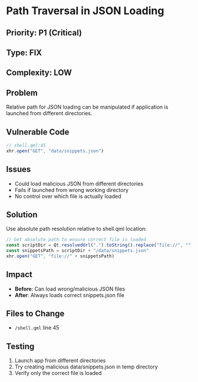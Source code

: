 # Path Traversal in JSON Loading

## Priority: P1 (Critical)
## Type: FIX
## Complexity: LOW

## Problem
Relative path for JSON loading can be manipulated if application is launched from different directories.

## Vulnerable Code
```javascript
// shell.qml:45
xhr.open("GET", "data/snippets.json")
```

## Issues
- Could load malicious JSON from different directories
- Fails if launched from wrong working directory
- No control over which file is actually loaded

## Solution
Use absolute path resolution relative to shell.qml location:

```javascript
// Get absolute path to ensure correct file is loaded
const scriptDir = Qt.resolvedUrl(".").toString().replace("file://", "")
const snippetsPath = scriptDir + "/data/snippets.json"
xhr.open("GET", "file://" + snippetsPath)
```

## Impact
- **Before**: Can load wrong/malicious JSON files
- **After**: Always loads correct snippets.json file

## Files to Change
- `/shell.qml` line 45

## Testing
1. Launch app from different directories
2. Try creating malicious data/snippets.json in temp directory
3. Verify only the correct file is loaded